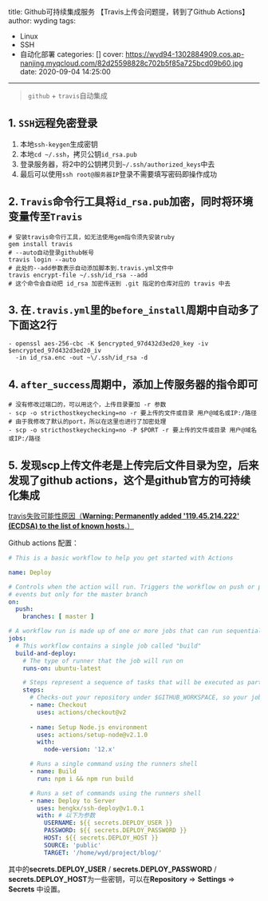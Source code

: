 title: Github可持续集成服务 【Travis上传会问题提，转到了Github Actions】
author: wyding
tags:
  - Linux
  - SSH
  - 自动化部署
categories: []
cover:
  https://wyd94-1302884909.cos.ap-nanjing.myqcloud.com/82d25598828c702b5f85a725bcd09b60.jpg
date: 2020-09-04 14:25:00
---
> `github` + `travis`自动集成

<!-- more -->

## 1. `SSH`远程免密登录

1. 本地`ssh-keygen`生成密钥
2. 本地`cd ~/.ssh`，拷贝公钥`id_rsa.pub`
3. 登录服务器，将2中的公钥拷贝到`~/.ssh/authorized_keys`中去
4. 最后可以使用`ssh root@服务器IP`登录不需要填写密码即操作成功

## 2. `Travis`命令行工具将`id_rsa.pub`加密，同时将环境变量传至`Travis`

```shell
# 安装travis命令行工具，如无法使用gem指令须先安装ruby
gem install travis
# --auto自动登录github帐号
travis login --auto
# 此处的--add参数表示自动添加脚本到.travis.yml文件中
travis encrypt-file ~/.ssh/id_rsa --add
# 这个命令会自动把 id_rsa 加密传送到 .git 指定的仓库对应的 travis 中去
```

## 3. 在`.travis.yml`里的`before_install`周期中自动多了下面这2行

```shell
- openssl aes-256-cbc -K $encrypted_97d432d3ed20_key -iv $encrypted_97d432d3ed20_iv
  -in id_rsa.enc -out ~\/.ssh/id_rsa -d
```

## 4. `after_success`周期中，添加上传服务器的指令即可

```shell
# 没有修改过端口的，可以用这个，上传目录要加 -r 参数
- scp -o stricthostkeychecking=no -r 要上传的文件或目录 用户@域名或IP:/路径
# 由于我修改了默认的port，所以在这里也进行了加密处理
- scp -o stricthostkeychecking=no -P $PORT -r 要上传的文件或目录 用户@域名或IP:/路径
```

## 5. 发现scp上传文件老是上传完后文件目录为空，后来发现了github actions，这个是github官方的可持续化集成


[travis失败可能性原因（**Warning: Permanently added '119.45.214.222' (ECDSA) to the list of known hosts.**）](https://stackoverflow.com/questions/58422338/travis-ci-only-uploads-empty-files-from-the-build-script)

Github actions 配置：
```yml
# This is a basic workflow to help you get started with Actions

name: Deploy

# Controls when the action will run. Triggers the workflow on push or pull request
# events but only for the master branch
on:
  push:
    branches: [ master ]

# A workflow run is made up of one or more jobs that can run sequentially or in parallel
jobs:
  # This workflow contains a single job called "build"
  build-and-deploy:
    # The type of runner that the job will run on
    runs-on: ubuntu-latest

    # Steps represent a sequence of tasks that will be executed as part of the job
    steps:
      # Checks-out your repository under $GITHUB_WORKSPACE, so your job can access it
      - name: Checkout
        uses: actions/checkout@v2
      
      - name: Setup Node.js environment
        uses: actions/setup-node@v2.1.0
        with:
          node-version: '12.x'

      # Runs a single command using the runners shell
      - name: Build
        run: npm i && npm run build

      # Runs a set of commands using the runners shell
      - name: Deploy to Server
        uses: hengkx/ssh-deploy@v1.0.1
        with: # 以下为参数
          USERNAME: ${{ secrets.DEPLOY_USER }} 
          PASSWORD: ${{ secrets.DEPLOY_PASSWORD }}
          HOST: ${{ secrets.DEPLOY_HOST }}
          SOURCE: 'public'
          TARGET: '/home/wyd/project/blog/'
```

其中的**secrets.DEPLOY_USER** / **secrets.DEPLOY_PASSWORD** / **secrets.DEPLOY_HOST**为一些密钥，可以在**Repository** => **Settings** => **Secrets** 中设置。